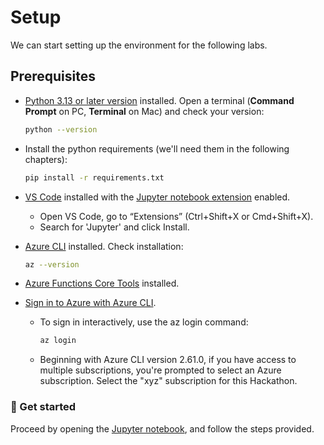 # Setup

We can start setting up the environment for the following labs.

## Prerequisites

- [Python 3.13 or later version](https://www.python.org/downloads) installed. Open a terminal (**Command Prompt** on PC, **Terminal** on Mac) and check your version:

    ```sh
    python --version
    ```

- Install the python requirements (we'll need them in the following chapters):

    ```sh
    pip install -r requirements.txt
    ```

- [VS Code](https://code.visualstudio.com/) installed with the [Jupyter notebook extension](https://marketplace.visualstudio.com/items?itemName=ms-toolsai.jupyter) enabled.
  - Open VS Code, go to “Extensions” (Ctrl+Shift+X or Cmd+Shift+X).
  - Search for 'Jupyter' and click Install.
- [Azure CLI](https://learn.microsoft.com/cli/azure/install-azure-cli) installed. Check installation:

    ```sh
    az --version
    ```

- [Azure Functions Core Tools](https://learn.microsoft.com/azure/azure-functions/functions-run-local?tabs=windows%2Cisolated-process%2Cnode-v4%2Cpython-v2%2Chttp-trigger%2Ccontainer-apps&pivots=programming-language-python#install-the-azure-functions-core-tools) installed.
- [Sign in to Azure with Azure CLI](https://learn.microsoft.com/cli/azure/authenticate-azure-cli-interactively).
  - To sign in interactively, use the az login command:

    ```sh
    az login
    ```

  - Beginning with Azure CLI version 2.61.0, if you have access to multiple subscriptions, you're prompted to select an Azure subscription. Select the "xyz" subscription for this Hackathon.

### 🚀 Get started

Proceed by opening the [Jupyter notebook](./setup.ipynb), and follow the steps provided.
